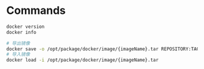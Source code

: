 # Commands

```sh
docker version
docker info
```

```sh
# 导出镜像
docker save -o /opt/package/docker/image/{imageName}.tar REPOSITORY:TAG
# 导入镜像
docker load -i /opt/package/docker/image/{imageName}.tar
```